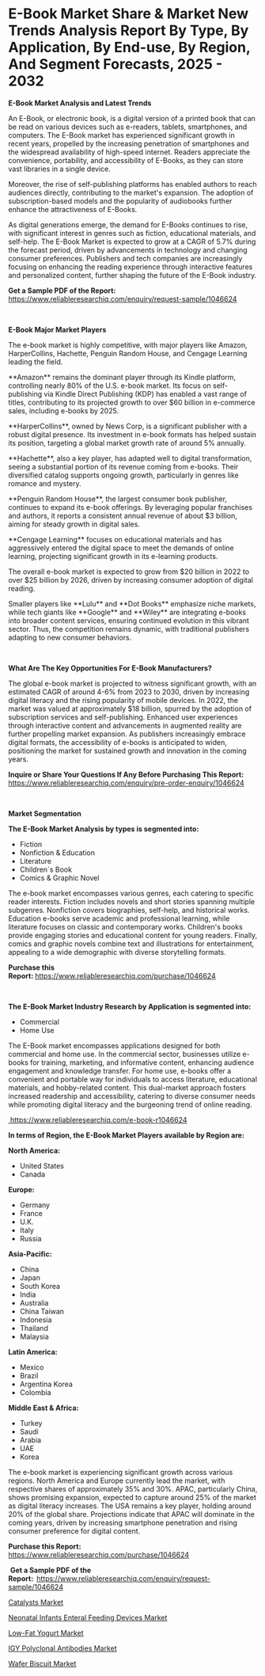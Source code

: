 <p><h1>E-Book Market Share & Market New Trends Analysis Report By Type, By Application, By End-use, By Region, And Segment Forecasts, 2025 - 2032</h1></p><p><strong>E-Book Market Analysis and Latest Trends</strong></p>
<p><p>An E-Book, or electronic book, is a digital version of a printed book that can be read on various devices such as e-readers, tablets, smartphones, and computers. The E-Book market has experienced significant growth in recent years, propelled by the increasing penetration of smartphones and the widespread availability of high-speed internet. Readers appreciate the convenience, portability, and accessibility of E-Books, as they can store vast libraries in a single device. </p><p>Moreover, the rise of self-publishing platforms has enabled authors to reach audiences directly, contributing to the market's expansion. The adoption of subscription-based models and the popularity of audiobooks further enhance the attractiveness of E-Books. </p><p>As digital generations emerge, the demand for E-Books continues to rise, with significant interest in genres such as fiction, educational materials, and self-help. The E-Book Market is expected to grow at a CAGR of 5.7% during the forecast period, driven by advancements in technology and changing consumer preferences. Publishers and tech companies are increasingly focusing on enhancing the reading experience through interactive features and personalized content, further shaping the future of the E-Book industry.</p></p>
<p><strong>Get a Sample PDF of the Report:&nbsp;</strong> <a href="https://www.reliableresearchiq.com/enquiry/request-sample/1046624?utm_campaign=1144&utm_medium=2&utm_source=Github&utm_content=ia&utm_term=22032025&utm_id=e-book">https://www.reliableresearchiq.com/enquiry/request-sample/1046624</a></p>
<p>&nbsp;</p>
<p><strong>E-Book Major Market Players</strong></p>
<p><p>The e-book market is highly competitive, with major players like Amazon, HarperCollins, Hachette, Penguin Random House, and Cengage Learning leading the field. </p><p>**Amazon** remains the dominant player through its Kindle platform, controlling nearly 80% of the U.S. e-book market. Its focus on self-publishing via Kindle Direct Publishing (KDP) has enabled a vast range of titles, contributing to its projected growth to over $60 billion in e-commerce sales, including e-books by 2025.</p><p>**HarperCollins**, owned by News Corp, is a significant publisher with a robust digital presence. Its investment in e-book formats has helped sustain its position, targeting a global market growth rate of around 5% annually. </p><p>**Hachette**, also a key player, has adapted well to digital transformation, seeing a substantial portion of its revenue coming from e-books. Their diversified catalog supports ongoing growth, particularly in genres like romance and mystery.</p><p>**Penguin Random House**, the largest consumer book publisher, continues to expand its e-book offerings. By leveraging popular franchises and authors, it reports a consistent annual revenue of about $3 billion, aiming for steady growth in digital sales.</p><p>**Cengage Learning** focuses on educational materials and has aggressively entered the digital space to meet the demands of online learning, projecting significant growth in its e-learning products.</p><p>The overall e-book market is expected to grow from $20 billion in 2022 to over $25 billion by 2026, driven by increasing consumer adoption of digital reading.</p><p>Smaller players like **Lulu** and **Dot Books** emphasize niche markets, while tech giants like **Google** and **Wiley** are integrating e-books into broader content services, ensuring continued evolution in this vibrant sector. Thus, the competition remains dynamic, with traditional publishers adapting to new consumer behaviors.</p></p>
<p>&nbsp;</p>
<p><strong>What Are The Key Opportunities For E-Book Manufacturers?</strong></p>
<p><p>The global e-book market is projected to witness significant growth, with an estimated CAGR of around 4-6% from 2023 to 2030, driven by increasing digital literacy and the rising popularity of mobile devices. In 2022, the market was valued at approximately $18 billion, spurred by the adoption of subscription services and self-publishing. Enhanced user experiences through interactive content and advancements in augmented reality are further propelling market expansion. As publishers increasingly embrace digital formats, the accessibility of e-books is anticipated to widen, positioning the market for sustained growth and innovation in the coming years.</p></p>
<p><strong>Inquire or Share Your Questions If Any Before Purchasing This Report:</strong> <a href="https://www.reliableresearchiq.com/enquiry/pre-order-enquiry/1046624?utm_campaign=1144&utm_medium=2&utm_source=Github&utm_content=ia&utm_term=22032025&utm_id=e-book">https://www.reliableresearchiq.com/enquiry/pre-order-enquiry/1046624</a></p>
<p>&nbsp;</p>
<p><strong>Market Segmentation</strong></p>
<p><strong>The E-Book Market Analysis by types is segmented into:</strong></p>
<p><ul><li>Fiction</li><li>Nonfiction & Education</li><li>Literature</li><li>Children`s Book</li><li>Comics & Graphic Novel</li></ul></p>
<p><p>The e-book market encompasses various genres, each catering to specific reader interests. Fiction includes novels and short stories spanning multiple subgenres. Nonfiction covers biographies, self-help, and historical works. Education e-books serve academic and professional learning, while literature focuses on classic and contemporary works. Children's books provide engaging stories and educational content for young readers. Finally, comics and graphic novels combine text and illustrations for entertainment, appealing to a wide demographic with diverse storytelling formats.</p></p>
<p><strong>Purchase this Report:&nbsp;</strong><a href="https://www.reliableresearchiq.com/purchase/1046624?utm_campaign=1144&utm_medium=2&utm_source=Github&utm_content=ia&utm_term=22032025&utm_id=e-book">https://www.reliableresearchiq.com/purchase/1046624</a></p>
<p>&nbsp;</p>
<p><strong>The E-Book Market Industry Research by Application is segmented into:</strong></p>
<p><ul><li>Commercial</li><li>Home Use</li></ul></p>
<p><p>The E-Book market encompasses applications designed for both commercial and home use. In the commercial sector, businesses utilize e-books for training, marketing, and informative content, enhancing audience engagement and knowledge transfer. For home use, e-books offer a convenient and portable way for individuals to access literature, educational materials, and hobby-related content. This dual-market approach fosters increased readership and accessibility, catering to diverse consumer needs while promoting digital literacy and the burgeoning trend of online reading.</p></p>
<p><a href="https://www.reliableresearchiq.com/e-book-r1046624?utm_campaign=1144&utm_medium=2&utm_source=Github&utm_content=ia&utm_term=22032025&utm_id=e-book">&nbsp;https://www.reliableresearchiq.com/e-book-r1046624</a></p>
<p><strong>In terms of Region, the E-Book Market Players available by Region are:</strong></p>
<p>
    <p> <strong> North America: </strong>
        <ul>
            <li>United States</li>
            <li>Canada</li>
        </ul>
        </p> 
    <p> <strong> Europe: </strong>
        <ul>
            <li>Germany</li>
            <li>France</li>
            <li>U.K.</li>
            <li>Italy</li>
            <li>Russia</li>
        </ul>
        </p> 
    <p> <strong> Asia-Pacific: </strong>
        <ul>
            <li>China</li>
            <li>Japan</li>
            <li>South Korea</li>
            <li>India</li>
            <li>Australia</li>
            <li>China Taiwan</li>
            <li>Indonesia</li>
            <li>Thailand</li>
            <li>Malaysia</li>
        </ul>
        </p> 
    <p> <strong> Latin America: </strong>
        <ul>
            <li>Mexico</li>
            <li>Brazil</li>
            <li>Argentina Korea</li>
            <li>Colombia</li>
        </ul>
        </p> 
    <p> <strong> Middle East & Africa: </strong>
        <ul>
            <li>Turkey</li>
            <li>Saudi</li>
            <li>Arabia</li>
            <li>UAE</li>
            <li>Korea</li>
        </ul>
    </p>
    </p>
<p><p>The e-book market is experiencing significant growth across various regions. North America and Europe currently lead the market, with respective shares of approximately 35% and 30%. APAC, particularly China, shows promising expansion, expected to capture around 25% of the market as digital literacy increases. The USA remains a key player, holding around 20% of the global share. Projections indicate that APAC will dominate in the coming years, driven by increasing smartphone penetration and rising consumer preference for digital content.</p></p>
<p><strong>Purchase this Report: </strong><a href="https://www.reliableresearchiq.com/purchase/1046624?utm_campaign=1144&utm_medium=2&utm_source=Github&utm_content=ia&utm_term=22032025&utm_id=e-book">https://www.reliableresearchiq.com/purchase/1046624</a></p>
<p>&nbsp;<strong>Get a Sample PDF of the Report:&nbsp;&nbsp;</strong><a href="https://www.reliableresearchiq.com/enquiry/request-sample/1046624?utm_campaign=1144&utm_medium=2&utm_source=Github&utm_content=ia&utm_term=22032025&utm_id=e-book">https://www.reliableresearchiq.com/enquiry/request-sample/1046624</a></p>
<p><strong></strong></p>
<p><p><a href="https://github.com/claracpegios/Market-Research-Report-List-1/blob/main/catalysts-market.md?utm_campaign=1144&utm_medium=2&utm_source=Github&utm_content=ia&utm_term=22032025&utm_id=e-book">Catalysts Market</a></p><p><a href="https://github.com/failarustic/Market-Research-Report-List-1/blob/main/neonatal-infants-enteral-feeding-devices-market.md?utm_campaign=1144&utm_medium=2&utm_source=Github&utm_content=ia&utm_term=22032025&utm_id=e-book">Neonatal Infants Enteral Feeding Devices Market</a></p><p><a href="https://github.com/mukaithaisia/Market-Research-Report-List-1/blob/main/low-fat-yogurt-market.md?utm_campaign=1144&utm_medium=2&utm_source=Github&utm_content=ia&utm_term=22032025&utm_id=e-book">Low-Fat Yogurt Market</a></p><p><a href="https://github.com/damjiederyd/Market-Research-Report-List-1/blob/main/igy-polyclonal-antibodies-market.md?utm_campaign=1144&utm_medium=2&utm_source=Github&utm_content=ia&utm_term=22032025&utm_id=e-book">IGY Polyclonal Antibodies Market</a></p><p><a href="https://github.com/hiwanatalak/Market-Research-Report-List-1/blob/main/wafer-biscuit-market.md?utm_campaign=1144&utm_medium=2&utm_source=Github&utm_content=ia&utm_term=22032025&utm_id=e-book">Wafer Biscuit Market</a></p></p>
